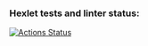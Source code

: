 ### Hexlet tests and linter status:
[![Actions Status](https://github.com/DNL-MSSRGN/java-project-71/actions/workflows/hexlet-check.yml/badge.svg)](https://github.com/DNL-MSSRGN/java-project-71/actions)